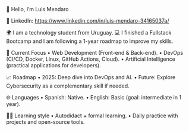 👋 Hello, I’m Luis Mendaro

🔗 LinkedIn: https://www.linkedin.com/in/luis-mendaro-34165037a/

🌍 I am a technology student from Uruguay.
💻 I finished a Fullstack Bootcamp and I am following a 1-year roadmap to improve my skills.

🎯 Current Focus
•	Web Development (Front-end & Back-end).
•	DevOps (CI/CD, Docker, Linux, GitHub Actions, Cloud).
•	Artificial Intelligence (practical applications for developers).

📈 Roadmap
•	2025: Deep dive into DevOps and AI.
•	Future: Explore Cybersecurity as a complementary skill if needed.

🌐 Languages
•	Spanish: Native.
•	English: Basic (goal: intermediate in 1 year).

🧑‍🎓 Learning style
•	Autodidact + formal learning.
•	Daily practice with projects and open-source tools.
